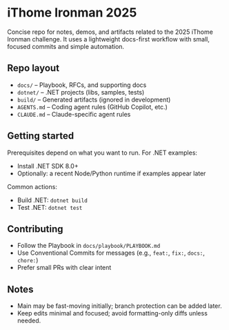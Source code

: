 # iThome Ironman 2025

Concise repo for notes, demos, and artifacts related to the 2025 iThome Ironman challenge. It uses a lightweight docs-first workflow with small, focused commits and simple automation.

## Repo layout

- `docs/` – Playbook, RFCs, and supporting docs
- `dotnet/` – .NET projects (libs, samples, tests)
- `build/` – Generated artifacts (ignored in development)
- `AGENTS.md` – Coding agent rules (GitHub Copilot, etc.)
- `CLAUDE.md` – Claude-specific agent rules

## Getting started

Prerequisites depend on what you want to run. For .NET examples:

- Install .NET SDK 8.0+
- Optionally: a recent Node/Python runtime if examples appear later

Common actions:

- Build .NET: `dotnet build`
- Test .NET: `dotnet test`

## Contributing

- Follow the Playbook in `docs/playbook/PLAYBOOK.md`
- Use Conventional Commits for messages (e.g., `feat:`, `fix:`, `docs:`, `chore:`)
- Prefer small PRs with clear intent

## Notes

- Main may be fast-moving initially; branch protection can be added later.
- Keep edits minimal and focused; avoid formatting-only diffs unless needed.
